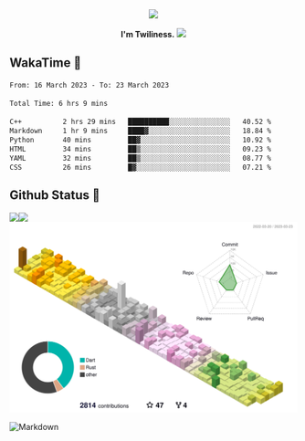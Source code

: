 <div align="center">
<img src="https://images.weserv.nl/?url=avatars.githubusercontent.com/u/10475770?v=4&h=360&w=360&fit=cover&mask=circle&maxage=7d"/>
</div>

<div align="center">

**I'm Twiliness.** <a href="https://github.com/DarkHighness"><img src="https://media.giphy.com/media/hvRJCLFzcasrR4ia7z/giphy.gif" width="5%"></a>

</div>

## WakaTime 🧐

<!--START_SECTION:waka-->

```text
From: 16 March 2023 - To: 23 March 2023

Total Time: 6 hrs 9 mins

C++          2 hrs 29 mins   ██████████░░░░░░░░░░░░░░░   40.52 %
Markdown     1 hr 9 mins     ████▓░░░░░░░░░░░░░░░░░░░░   18.84 %
Python       40 mins         ██▓░░░░░░░░░░░░░░░░░░░░░░   10.92 %
HTML         34 mins         ██▒░░░░░░░░░░░░░░░░░░░░░░   09.23 %
YAML         32 mins         ██▒░░░░░░░░░░░░░░░░░░░░░░   08.77 %
CSS          26 mins         █▓░░░░░░░░░░░░░░░░░░░░░░░   07.21 %
```

<!--END_SECTION:waka-->

## Github Status 🥰

<div> 
	<a href="https://github.com/DarkHighness">
		<img align="left" src="https://github-readme-stats-woad-zeta-10.vercel.app/api?username=DarkHighness&show_icons=true&icon_color=805AD5&text_color=718096&bg_color=ffffff&hide_border=true&count_private=true" />
	</a>
	<a href="https://github.com/DarkHighness">
		<img align="left" src="https://github-readme-stats-woad-zeta-10.vercel.app/api/top-langs/?username=DarkHighness&show_icons=true&icon_color=805AD5&text_color=718096&bg_color=ffffff&hide_border=true&count_private=true">
	</a>
</div>

![3D-Profile](https://raw.githubusercontent.com/DarkHighness/DarkHighness/master/profile-3d-contrib/profile-south-season-animate.svg)



 ![Markdown](https://img.shields.io/badge/markdown%20💘-%23000000.svg?style=for-the-badge&logo=markdown&logoColor=white)
